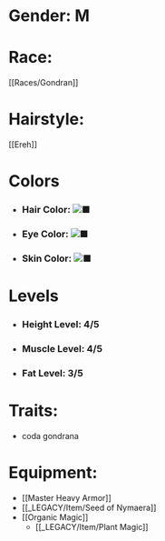 # Gender: M
# Race:
[[Races/Gondran]]
# Hairstyle:
[[Ereh]]

# Colors
- ### Hair Color: ![■](https://placehold.co/15x15/69350e/69350e)
- ### Eye Color: ![■](https://placehold.co/15x15/169a10/169a10)
- ### Skin Color: ![■](https://placehold.co/15x15/aebbae/aebbae)
# Levels
- ### Height Level: 4/5
- ### Muscle Level: 4/5
- ### Fat Level: 3/5
# Traits:
- coda gondrana
# Equipment:
- [[Master Heavy Armor]]
- [[_LEGACY/Item/Seed of Nymaera]]
- [[Organic Magic]]
	- [[_LEGACY/Item/Plant Magic]]